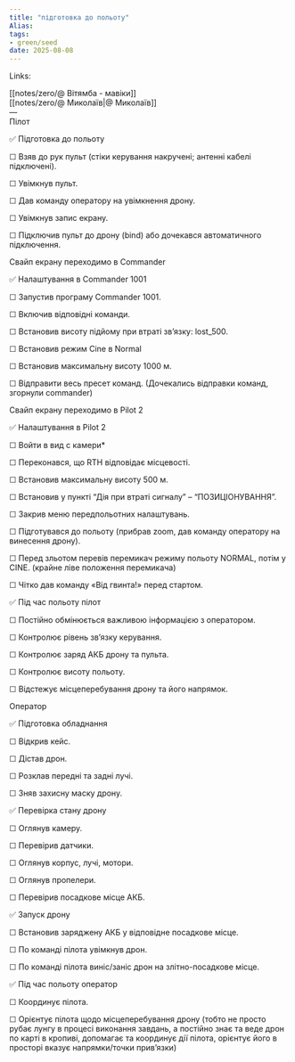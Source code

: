 ```yaml
---
title: "підготовка до польоту"
Alias: 
tags:
- green/seed
date: 2025-08-08
---
```

Links:  

[[notes/zero/@ Вітямба - мавіки]]  
[[notes/zero/@ Миколаїв|@ Миколаїв]]  
—  
Пілот

  

✅ Підготовка до польоту

☐ Взяв до рук пульт (стіки керування накручені; антенні кабелі підключені). 

☐ Увімкнув пульт.

☐ Дав команду оператору на увімкнення дрону.

☐ Увімкнув запис екрану.

☐ Підключив пульт до дрону (bind) або дочекався автоматичного підключення.

  

Свайп екрану переходимо в Commander

✅ Налаштування в Commander 1001

☐ Запустив програму Commander 1001.

☐ Включив відповідні команди.

☐ Встановив висоту підйому при втраті зв’язку: lost_500.

☐ Встановив режим Cine в Normal

☐ Встановив максимальну висоту 1000 м.

☐ Відправити весь пресет команд. (Дочекались відправки команд, згорнули commander)

  

Свайп екрану переходимо в Pilot 2

✅ Налаштування в Pilot 2

☐ Войти в вид с камери*

☐ Переконався, що RTH відповідає місцевості.

☐ Встановив максимальну висоту 500 м.

☐ Встановив у пункті “Дія при втраті сигналу” – “ПОЗИЦІОНУВАННЯ”.

☐ Закрив меню передпольотних налаштувань.

☐ Підготувався до польоту (прибрав zoom, дав команду оператору на винесення дрону).

☐ Перед зльотом перевів перемикач режиму польоту NORMAL, потім у CINE. (крайне ліве положення перемикача)

☐ Чітко дав команду «Від гвинта!» перед стартом.

  

✅ Під час польоту пілот

☐ Постійно обмінюється важливою інформацією з оператором.

☐ Контролює рівень зв’язку керування.

☐ Контролює заряд АКБ дрону та пульта.

☐ Контролює висоту польоту.

☐ Відстежує місцеперебування дрону та його напрямок.

  

Оператор

  

✅ Підготовка обладнання

☐ Відкрив кейс.

☐ Дістав дрон.

☐ Розклав передні та задні лучі.

☐ Зняв захисну маску дрону.

  

✅ Перевірка стану дрону

☐ Оглянув камеру.

☐ Перевірив датчики.

☐ Оглянув корпус, лучі, мотори.

☐ Оглянув пропелери.

☐ Перевірив посадкове місце АКБ.

  

✅ Запуск дрону

☐ Встановив заряджену АКБ у відповідне посадкове місце.

☐ По команді пілота увімкнув дрон.

☐ По команді пілота виніс/заніс дрон на злітно-посадкове місце.

  

✅ Під час польоту оператор

☐ Координує пілота.

☐ Орієнтує пілота щодо місцеперебування дрону (тобто не просто рубає лунгу в процесі виконання завдань, а постійно знає та веде дрон по карті в кропиві, допомагає та координує дії пілота, орієнтує його в просторі вказує напрямки/точки привʼязки)
